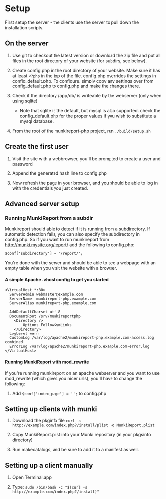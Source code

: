 Setup
=====

First setup the server - the clients use the server to pull down the installation scripts.


On the server
---

 1. Use git to checkout the latest version or download the zip file and put all files in the root directory of your website (for subdirs, see below).

 2. Create config.php in the root directory of your website. Make sure it has at least `<?php` in the top of the file. config.php overrides the settings in config_default.php. To configure, simply copy any settings over from config_default.php to config.php and make the changes there.

 3. Check if the directory /app/db/ is writeable by the webserver (only when using sqlite) 
	* Note that sqlite is the default, but mysql is also supported. check the config_default.php for the proper values if you wish to substitute a mysql database.
 
 4.	From the root of the munkireport-php project, run `./build/setup.sh`


Create the first user
---
 
 1. Visit the site with a webbrowser, you'll be prompted to create a user and password
 
 2. Append the generated hash line to config.php
 
 3. Now refresh the page in your browser, and you should be able to log in with the credentials you just created.


 Advanced server setup
---

### Running MunkiReport from a subdir

Munkireport should able to detect if it is running from a subdirectory. If automatic detection fails, you can also specify the subdirectory in config.php.
So if you want to run munkireport from http://munki.mysite.org/report/
add the following to config.php:

    $conf['subdirectory'] = '/report/';

You're done with the server and should be able to see a webpage with an empty
table when you visit the website with a browser.


#### A simple Apache .vhost config to get you started

    <VirtualHost *:80>
      ServerAdmin webmaster@example.com
      ServerName  munkireport-php.example.com
      ServerAlias munkireport-php.example.com
	  
      AddDefaultCharset utf-8    
      DocumentRoot /srv/munkireportphp
        <Directory />
            Options FollowSymLinks
        </Directory>
      LogLevel warn
      CustomLog /var/log/apache2/munkireport-php.example.com-access.log combined
      ErrorLog /var/log/apache2/munkireport-php.example.com-error.log
    </VirtualHost>


#### Running MunkiReport with mod_rewrite

If you're running munkireport on an apache webserver and you want to use mod_rewrite (which gives you nicer urls), you'll have
to change the following:

 1. Add `$conf['index_page'] = '';` to config.php


  Setting up clients with munki
 ---

1. Download the pkginfo file
    `curl -s http://example.com/index.php?/install/plist -o MunkiReport.plist`

2. Copy MunkiReport.plist into your Munki repository (in your pkgsinfo directory)

3. Run makecatalogs, and be sure to add it to a manifest as well.

Setting up a client manually
---

1. Open Terminal.app

2. Type: `sudo /bin/bash -c "$(curl -s http://example.com/index.php?/install)"`

